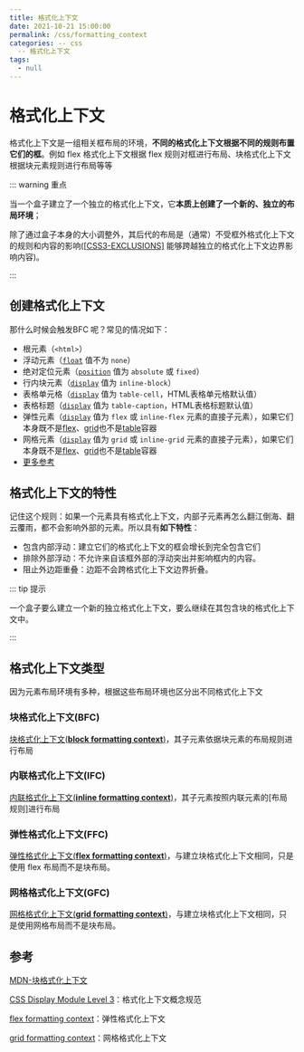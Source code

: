 ```yaml
---
title: 格式化上下文
date: 2021-10-21 15:00:00
permalink: /css/formatting_context
categories: -- css
  -- 格式化上下文
tags:
  - null
---
```


# 格式化上下文

格式化上下文是一组相关框布局的环境，**不同的格式化上下文根据不同的规则布置它们的框**。例如 flex 格式化上下文根据 flex 规则对框进行布局、块格式化上下文根据块元素规则进行布局等等

::: warning 重点

当一个盒子建立了一个独立的格式化上下文，它**本质上创建了一个新的、独立的布局环境**；

除了通过盒子本身的大小调整外，其后代的布局是（通常）不受框外格式化上下文的规则和内容的影响([[CSS3-EXCLUSIONS\]](https://drafts.csswg.org/css-display/#biblio-css3-exclusions) 能够跨越独立的格式化上下文边界影响内容)。

:::

## 创建格式化上下文

那什么时候会触发BFC 呢？常见的情况如下：

- 根元素（`<html>`）
- 浮动元素（[`float`](https://developer.mozilla.org/zh-CN/docs/Web/CSS/float) 值不为 `none`）
- 绝对定位元素（[`position`](https://developer.mozilla.org/zh-CN/docs/Web/CSS/position) 值为 `absolute` 或 `fixed`）
- 行内块元素（[`display`](https://developer.mozilla.org/zh-CN/docs/Web/CSS/display) 值为 `inline-block`）
- 表格单元格（[`display`](https://developer.mozilla.org/zh-CN/docs/Web/CSS/display) 值为 `table-cell`，HTML表格单元格默认值）
- 表格标题（[`display`](https://developer.mozilla.org/zh-CN/docs/Web/CSS/display) 值为 `table-caption`，HTML表格标题默认值）
- 弹性元素（[`display`](https://developer.mozilla.org/zh-CN/docs/Web/CSS/display) 值为 `flex` 或 `inline-flex` 元素的直接子元素），如果它们本身既不是[flex](https://developer.mozilla.org/zh-CN/docs/Glossary/Flex_Container)、[grid](https://developer.mozilla.org/zh-CN/docs/Glossary/Grid_Container)也不是[table](https://developer.mozilla.org/zh-CN/docs/Web/CSS/CSS_Table)容器
- 网格元素（[`display`](https://developer.mozilla.org/zh-CN/docs/Web/CSS/display) 值为 `grid` 或 `inline-grid` 元素的直接子元素），如果它们本身既不是[flex](https://developer.mozilla.org/zh-CN/docs/Glossary/Flex_Container)、[grid](https://developer.mozilla.org/zh-CN/docs/Glossary/Grid_Container)也不是[table](https://developer.mozilla.org/zh-CN/docs/Web/CSS/CSS_Table)容器
- [更多参考](https://developer.mozilla.org/zh-CN/docs/web/guide/css/block_formatting_context)

## 格式化上下文的特性

记住这个规则：如果一个元素具有格式化上下文，内部子元素再怎么翻江倒海、翻云覆雨，都不会影响外部的元素。所以具有**如下特性**：

* 包含内部浮动：建立它们的格式化上下文的框会增长到完全包含它们
* 排除外部浮动：不允许来自该框外部的浮动突出并影响框内的内容。
* 阻止外边距重叠：边距不会跨格式化上下文边界折叠。

::: tip 提示

一个盒子要么建立一个新的独立格式化上下文，要么继续在其包含块的格式化上下文中。

:::

## 格式化上下文类型

因为元素布局环境有多种，根据这些布局环境也区分出不同格式化上下文

### 块格式化上下文(BFC)

[块格式化上下文(**block formatting context**)](https://www.w3.org/TR/CSS22/visuren.html#block-formatting)，其子元素依据块元素的布局规则进行布局

### 内联格式化上下文(IFC)

[内联格式化上下文(**inline formatting context**)](https://www.w3.org/TR/CSS22/visuren.html#inline-formatting)，其子元素按照内联元素的[布局规则]进行布局

### 弹性格式化上下文(FFC)

[弹性格式化上下文(**flex formatting context**)](https://drafts.csswg.org/css-flexbox-1/#flex-formatting-context)，与建立块格式化上下文相同，只是使用 flex 布局而不是块布局。

### 网格格式化上下文(GFC)

[网格格式化上下文(**grid formatting context**)](https://drafts.csswg.org/css-grid-2/#grid-formatting-context)，与建立块格式化上下文相同，只是使用网格布局而不是块布局。

## 参考

[MDN-块格式化上下文](https://developer.mozilla.org/zh-CN/docs/web/guide/css/block_formatting_context)

[CSS Display Module Level 3](https://drafts.csswg.org/css-display/#formatting-context)：格式化上下文概念规范

[flex formatting context](https://drafts.csswg.org/css-flexbox-1/#flex-formatting-context)：弹性格式化上下文

[grid formatting context](https://drafts.csswg.org/css-grid-2/#grid-formatting-context)：网格格式化上下文




